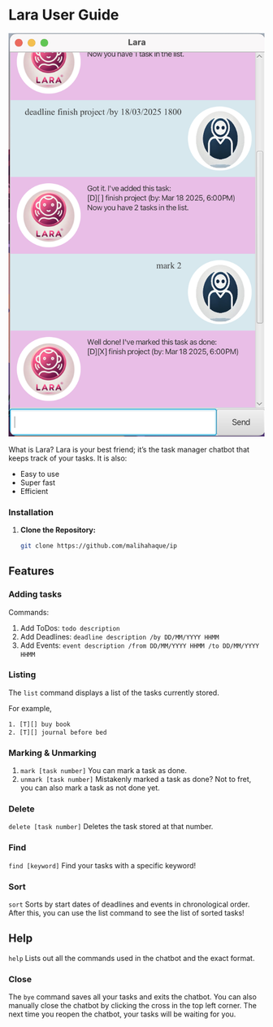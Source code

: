 # Lara User Guide

![Ui.png](Ui.png)

What is Lara?
Lara is your best friend; it’s the task manager chatbot that keeps track of your tasks. It is also:

- Easy to use
- Super fast
- Efficient
  

### **Installation**
1. **Clone the Repository:**
   ```sh
   git clone https://github.com/malihahaque/ip

## Features
### Adding tasks
Commands:
1. Add ToDos: `todo description`
2. Add Deadlines: `deadline description /by DD/MM/YYYY HHMM`
3. Add Events: `event description /from DD/MM/YYYY HHMM /to DD/MM/YYYY HHMM `

### Listing
The `list` command displays a list of the tasks currently stored.

For example,
```
1. [T][] buy book
2. [T][] journal before bed
```

### Marking & Unmarking
1. `mark [task number]`
You can mark a task as done.
2. `unmark [task number]`
Mistakenly marked a task as done? Not to fret, you can also mark a task as not done yet.

### Delete
`delete [task number]`
Deletes the task stored at that number.

### Find
`find [keyword]`
Find your tasks with a specific keyword!

### Sort
`sort` 
Sorts by start dates of deadlines and events in chronological order. After this, you can use the list command to see the list of sorted tasks!

## Help
`help`
Lists out all the commands used in the chatbot and the exact format.

### Close
The `bye` command saves all your tasks and exits the chatbot. You can also manually close the chatbot by clicking the cross in the top left corner. The next time you reopen the chatbot, your tasks will be waiting for you.




